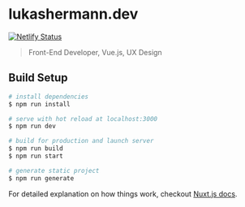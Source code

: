 # lukashermann.dev

[![Netlify Status](https://api.netlify.com/api/v1/badges/4558bba9-8ef4-4328-8cb0-b241579af1a3/deploy-status)](https://app.netlify.com/sites/lukashermann/deploys)

> Front-End Developer, Vue.js, UX Design

## Build Setup

``` bash
# install dependencies
$ npm run install

# serve with hot reload at localhost:3000
$ npm run dev

# build for production and launch server
$ npm run build
$ npm run start

# generate static project
$ npm run generate
```

For detailed explanation on how things work, checkout [Nuxt.js docs](https://nuxtjs.org).
